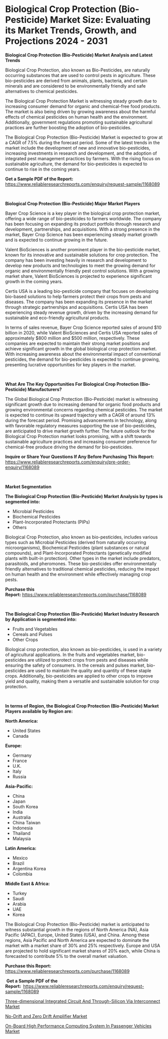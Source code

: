 <p><h1>Biological Crop Protection (Bio-Pesticide) Market Size: Evaluating its Market Trends, Growth, and Projections 2024 - 2031</h1></p><p><strong>Biological Crop Protection (Bio-Pesticide) Market Analysis and Latest Trends</strong></p>
<p><p>Biological Crop Protection, also known as Bio-Pesticides, are naturally occurring substances that are used to control pests in agriculture. These bio-pesticides are derived from animals, plants, bacteria, and certain minerals and are considered to be environmentally friendly and safe alternatives to chemical pesticides.</p><p>The Biological Crop Protection Market is witnessing steady growth due to increasing consumer demand for organic and chemical-free food products. The market is also being driven by growing awareness about the harmful effects of chemical pesticides on human health and the environment. Additionally, government regulations promoting sustainable agricultural practices are further boosting the adoption of bio-pesticides.</p><p>The Biological Crop Protection (Bio-Pesticide) Market is expected to grow at a CAGR of 7.5% during the forecast period. Some of the latest trends in the market include the development of new and innovative bio-pesticides, increasing investments in research and development, and the adoption of integrated pest management practices by farmers. With the rising focus on sustainable agriculture, the demand for bio-pesticides is expected to continue to rise in the coming years.</p></p>
<p><strong>Get a Sample PDF of the Report:&nbsp;</strong> <a href="https://www.reliableresearchreports.com/enquiry/request-sample/1168089">https://www.reliableresearchreports.com/enquiry/request-sample/1168089</a></p>
<p>&nbsp;</p>
<p><strong>Biological Crop Protection (Bio-Pesticide) Major Market Players</strong></p>
<p><p>Bayer Crop Science is a key player in the biological crop protection market, offering a wide range of bio-pesticides to farmers worldwide. The company has been focusing on expanding its product portfolio through research and development, partnerships, and acquisitions. With a strong presence in the market, Bayer Crop Science has been experiencing steady market growth and is expected to continue growing in the future.</p><p>Valent BioSciences is another prominent player in the bio-pesticide market, known for its innovative and sustainable solutions for crop protection. The company has been investing heavily in research and development to develop new products and technologies to meet the growing demand for organic and environmentally friendly pest control solutions. With a growing market share, Valent BioSciences is projected to experience significant growth in the coming years.</p><p>Certis USA is a leading bio-pesticide company that focuses on developing bio-based solutions to help farmers protect their crops from pests and diseases. The company has been expanding its presence in the market through strategic partnerships and acquisitions. Certis USA has been experiencing steady revenue growth, driven by the increasing demand for sustainable and eco-friendly agricultural products.</p><p>In terms of sales revenue, Bayer Crop Science reported sales of around $10 billion in 2020, while Valent BioSciences and Certis USA reported sales of approximately $800 million and $500 million, respectively. These companies are expected to maintain their strong market positions and achieve significant growth in the global biological crop protection market. With increasing awareness about the environmental impact of conventional pesticides, the demand for bio-pesticides is expected to continue growing, presenting lucrative opportunities for key players in the market.</p></p>
<p>&nbsp;</p>
<p><strong>What Are The Key Opportunities For Biological Crop Protection (Bio-Pesticide) Manufacturers?</strong></p>
<p><p>The Global Biological Crop Protection (Bio-Pesticide) market is witnessing significant growth due to increasing demand for organic food products and growing environmental concerns regarding chemical pesticides. The market is expected to continue its upward trajectory with a CAGR of around 13% during the forecast period. Promising advancements in technology, along with favorable regulatory measures supporting the use of bio-pesticides, are anticipated to drive market growth further. The future outlook for the Biological Crop Protection market looks promising, with a shift towards sustainable agriculture practices and increasing consumer preference for chemical-free produce driving the demand for bio-pesticides.</p></p>
<p><strong>Inquire or Share Your Questions If Any Before Purchasing This Report:</strong> <a href="https://www.reliableresearchreports.com/enquiry/pre-order-enquiry/1168089">https://www.reliableresearchreports.com/enquiry/pre-order-enquiry/1168089</a></p>
<p>&nbsp;</p>
<p><strong>Market Segmentation</strong></p>
<p><strong>The Biological Crop Protection (Bio-Pesticide) Market Analysis by types is segmented into:</strong></p>
<p><ul><li>Microbial Pesticides</li><li>Biochemical Pesticides</li><li>Plant-Incorporated Protectants (PIPs)</li><li>Others</li></ul></p>
<p><p>Biological Crop Protection, also known as bio-pesticides, includes various types such as Microbial Pesticides (derived from naturally occurring microorganisms), Biochemical Pesticides (plant substances or natural compounds), and Plant-Incorporated Protectants (genetically modified plants with built-in protection). Other types in the market include predators, parasitoids, and pheromones. These bio-pesticides offer environmentally friendly alternatives to traditional chemical pesticides, reducing the impact on human health and the environment while effectively managing crop pests.</p></p>
<p><strong>Purchase this Report:&nbsp;</strong><a href="https://www.reliableresearchreports.com/purchase/1168089">https://www.reliableresearchreports.com/purchase/1168089</a></p>
<p>&nbsp;</p>
<p><strong>The Biological Crop Protection (Bio-Pesticide) Market Industry Research by Application is segmented into:</strong></p>
<p><ul><li>Fruits and Vegetables</li><li>Cereals and Pulses</li><li>Other Crops</li></ul></p>
<p><p>Biological crop protection, also known as bio-pesticides, is used in a variety of agricultural applications. In the fruits and vegetables market, bio-pesticides are utilized to protect crops from pests and diseases while ensuring the safety of consumers. In the cereals and pulses market, bio-pesticides are used to maintain the quality and quantity of these staple crops. Additionally, bio-pesticides are applied to other crops to improve yield and quality, making them a versatile and sustainable solution for crop protection.</p></p>
<p>&nbsp;</p>
<p><strong>In terms of Region, the Biological Crop Protection (Bio-Pesticide) Market Players available by Region are:</strong></p>
<p>
    <p> <strong> North America: </strong>
        <ul>
            <li>United States</li>
            <li>Canada</li>
        </ul>
        </p> 
    <p> <strong> Europe: </strong>
        <ul>
            <li>Germany</li>
            <li>France</li>
            <li>U.K.</li>
            <li>Italy</li>
            <li>Russia</li>
        </ul>
        </p> 
    <p> <strong> Asia-Pacific: </strong>
        <ul>
            <li>China</li>
            <li>Japan</li>
            <li>South Korea</li>
            <li>India</li>
            <li>Australia</li>
            <li>China Taiwan</li>
            <li>Indonesia</li>
            <li>Thailand</li>
            <li>Malaysia</li>
        </ul>
        </p> 
    <p> <strong> Latin America: </strong>
        <ul>
            <li>Mexico</li>
            <li>Brazil</li>
            <li>Argentina Korea</li>
            <li>Colombia</li>
        </ul>
        </p> 
    <p> <strong> Middle East & Africa: </strong>
        <ul>
            <li>Turkey</li>
            <li>Saudi</li>
            <li>Arabia</li>
            <li>UAE</li>
            <li>Korea</li>
        </ul>
    </p>
    </p>
<p><p>The Biological Crop Protection (Bio-Pesticide) market is anticipated to witness substantial growth in the regions of North America (NA), Asia Pacific (APAC), Europe, United States (USA), and China. Among these regions, Asia Pacific and North America are expected to dominate the market with a market share of 30% and 25% respectively. Europe and USA are projected to hold significant market shares of 20% each, while China is forecasted to contribute 5% to the overall market valuation.</p></p>
<p><strong>Purchase this Report: </strong><a href="https://www.reliableresearchreports.com/purchase/1168089">https://www.reliableresearchreports.com/purchase/1168089</a></p>
<p>&nbsp;<strong>Get a Sample PDF of the Report:&nbsp;&nbsp;</strong><a href="https://www.reliableresearchreports.com/enquiry/request-sample/1168089">https://www.reliableresearchreports.com/enquiry/request-sample/1168089</a></p>
<p><strong></strong></p>
<p><p><a href="https://view.publitas.com/reportprime-1/three-dimensional-integrated-circuit-and-through-silicon-via-interconnect-market-size-and-growth-market-segmentation-regional-and-country-breakdowns-and-market-trends-for-period-from-2024-2031/">Three-dimensional Integrated Circuit And Through-Silicon Via Interconnect Market</a></p><p><a href="https://view.publitas.com/reportprime-1/no-drift-and-zero-drift-amplifier-market-size-evaluating-its-market-trends-growth-and-projections-2024-2031/">No-Drift and Zero Drift Amplifier Market</a></p><p><a href="https://view.publitas.com/reportprime-1/on-board-high-performance-computing-system-in-passenger-vehicles-market-size-market-share-and-global-market-analysis-report-2024-2031/">On-Board High Performance Computing System In Passenger Vehicles Market</a></p></p>